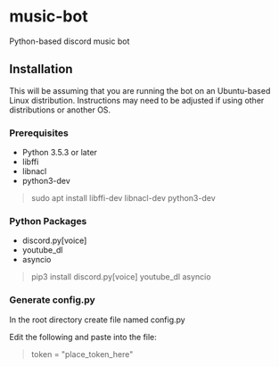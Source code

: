 # music-bot
Python-based discord music bot

## Installation
This will be assuming that you are running the bot on an Ubuntu-based Linux distribution. Instructions may need to be adjusted if using other distributions or another OS.
### Prerequisites
- Python 3.5.3 or later
- libffi
- libnacl
- python3-dev

>sudo apt install libffi-dev libnacl-dev python3-dev

### Python Packages
- discord.py[voice]
- youtube_dl
- asyncio

>pip3 install discord.py[voice] youtube_dl asyncio

### Generate config.py
In the root directory create file named config.py

Edit the following and paste into the file:
>token = "place_token_here"